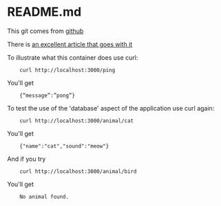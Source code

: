 # README.md

This git comes from [github](https://github.com/afdolriski/golang-docker)

There is [an excellent article that goes with it](https://levelup.gitconnected.com/complete-guide-to-create-docker-container-for-your-golang-application-80f3fb59a15e)

To illustrate what this container does use curl:
```
    curl http://localhost:3000/ping
```
You'll get
```
    {“message”:”pong”}
```

To test the use of the 'database' aspect of the application use curl again:
```
    curl http://localhost:3000/animal/cat
```
You'll get
```
    {"name":"cat","sound":"meow"}
```

And if you try 
```
    curl http://localhost:3000/animal/bird
```
You'll get
```
    No animal found.
```